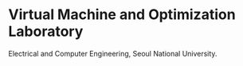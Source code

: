 # Virtual Machine and Optimization Laboratory
Electrical and Computer Engineering, Seoul National University.